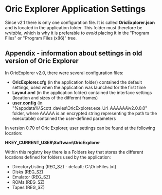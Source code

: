 # Oric Explorer Application Settings



Since v2.1 there is only one configuration file. It is called **OricExplorer.json** and is located in the application folder. This folder must therefore be *writable*, which is why it is preferable to *avoid* placing it in the "Program Files" or "Program Files (x86)" tree.


## Appendix - information about settings in old version of Oric Explorer

In OricExplorer v2.0, there were several configuration files:
- **OricExplorer.cfg** (in the application folder) contained the default settings, used when the application was launched for the first time
- **Layout.xml** (in the application folder) contained the interface settings (location and sizes of the different frames)
- **user.config** (in "%appdata%\Scott_davies\OricExplorer.exe_Url_AAAAAA\v2.0.0.0" folder, where AAAAA is an encrypted string representing the path to the executable) contained the user-defined parameters

In version 0.70 of Oric Explorer, user settings can be found at the following location:

**HKEY_CURRENT_USER\Software\OricExplorer**

Within this registry key there is a Folders key that stores the different locations defined for folders used by the application: 

- DirectoryListing (REG_SZ)	- default: C:\OricFiles.txt)
- Disks (REG_SZ)
- Emulator (REG_SZ)
- ROMs (REG_SZ)
- Tapes (REG_SZ)
